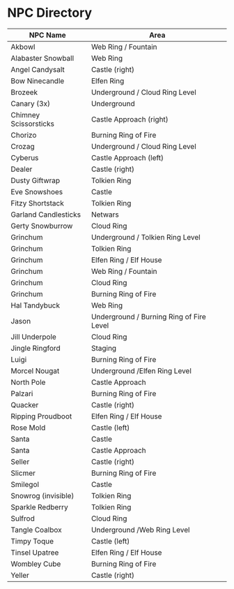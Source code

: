 
# NPC Directory

|NPC Name|Area |
|--------|-----|
| Akbowl | Web Ring / Fountain     |
| Alabaster Snowball | Web Ring     |
| Angel Candysalt | Castle (right) |
| Bow Ninecandle | Elfen Ring     |
| Brozeek | Underground / Cloud Ring Level |
| Canary (3x) | Underground |
| Chimney Scissorsticks | Castle Approach (right) |
| Chorizo | Burning Ring of Fire     |
| Crozag | Underground / Cloud Ring Level  |
| Cyberus | Castle Approach (left) |
| Dealer | Castle (right) |
| Dusty Giftwrap | Tolkien Ring     |
| Eve Snowshoes | Castle  |
| Fitzy Shortstack | Tolkien Ring     |
| Garland Candlesticks | Netwars |
| Gerty Snowburrow | Cloud Ring      |
| Grinchum | Underground / Tolkien Ring Level |
| Grinchum | Tolkien Ring|
| Grinchum | Elfen Ring / Elf House|
| Grinchum | Web Ring / Fountain |
| Grinchum | Cloud Ring |
| Grinchum | Burning Ring of Fire |
| Hal Tandybuck | Web Ring     |
| Jason | Underground / Burning Ring of Fire Level |
| Jill Underpole | Cloud Ring      |
| Jingle Ringford       | Staging     |
| Luigi | Burning Ring of Fire     |
| Morcel Nougat | Underground /Elfen Ring Level |
| North Pole | Castle Approach |
| Palzari | Burning Ring of Fire     |
| Quacker | Castle (right) |
| Ripping Proudboot | Elfen Ring / Elf House     |
| Rose Mold | Castle  (left)|
| Santa | Castle  |
| Santa | Castle Approach | 
| Seller | Castle (right) |
| Slicmer | Burning Ring of Fire     |
| Smilegol | Castle  |
| Snowrog (invisible) | Tolkien Ring |
| Sparkle Redberry | Tolkien Ring     |
| Sulfrod | Cloud Ring      |
| Tangle Coalbox | Underground /Web Ring Level |
| Timpy Toque | Castle (left) |
| Tinsel Upatree | Elfen Ring / Elf House    |
| Wombley Cube | Burning Ring of Fire     |
| Yeller | Castle (right) |









